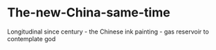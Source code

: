 # The-new-China-same-time
Longitudinal since century - the Chinese ink painting - gas reservoir to contemplate god

